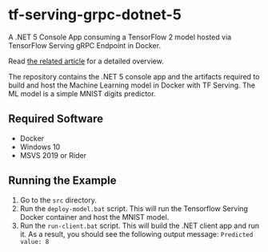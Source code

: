 # tf-serving-grpc-dotnet-5
A .NET 5 Console App consuming a TensorFlow 2 model hosted via TensorFlow Serving gRPC Endpoint in Docker.

Read [the related article](https://vkontech.com/tensorflow-serving-grpc-endpoint-in-docker-with-a-net-5-client/) for a detailed overview.

The repository contains the .NET 5 console app and the artifacts required to build and host the Machine Learning model in Docker with TF Serving.
The ML model is a simple MNIST digits predictor.

  ## Required Software ##
- Docker
- Windows 10
- MSVS 2019 or Rider
  
## Running the Example ##
1.	Go to the `src` directory.
2.	Run the `deploy-model.bat` script. This will run the Tensorflow Serving Docker container and host the MNIST model.
3.	Run the `run-client.bat` script. This will build the .NET client app and run it. As a result, you should see the following output message:
`Predicted value: 8`


